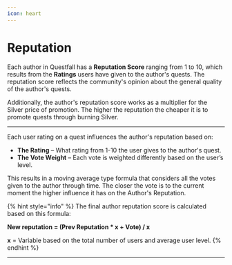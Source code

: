 ```yaml
---
icon: heart
---
```


# Reputation

Each author in Questfall has a **Reputation Score** ranging from 1 to 10, which results from the **Ratings** users have given to the author's quests. The reputation score reflects the community's opinion about the general quality of the author's quests. 

Additionally, the author's reputation score works as a multiplier for the Silver price of promotion. The higher the reputation the cheaper it is to promote quests through burning Silver. 

***

Each user rating on a quest influences the author's reputation based on:
* **The Rating** – What rating from 1-10 the user gives to the author's quest.
* **The Vote Weight** – Each vote is weighted differently based on the user’s level. 

This results in a moving average type formula that considers all the votes given to the author through time. The closer the vote is to the current moment the higher influence it has on the Author's Reputation. 

{% hint style="info" %}
The final author reputation score is calculated based on this formula: 

**New reputation = (Prev Reputation * x + Vote) / x**

**x** = Variable based on the total number of users and average user level.
{% endhint %}



***




